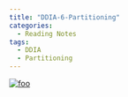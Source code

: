 ```yaml
---
title: "DDIA-6-Partitioning"
categories:
  - Reading Notes
tags:
  - DDIA
  - Partitioning
---
```

<!--![ddia-6-partitioning](/assets/images/reading-notes/DDIA/6/Designing-Data-Intensive-Applications-6-Partioning.png)
![ddia-6-partitioning](/assets/images/reading-notes/DDIA/6/Designing-Data-Intensive-Applications-6-Partioning-a.png)
![ddia-6-partitioning](/assets/images/reading-notes/DDIA/6/Designing-Data-Intensive-Applications-6-Partioning-b.png)
![ddia-6-partitioning](/assets/images/reading-notes/DDIA/6/bart-test.png)-->
<!--![test](/assets/images/bio-photo.jpg)-->
<!--<figure class="third">
	<img src="/assets/images/bio-photo.jpg">
	<img src="/assets/images/bio-photo.jpg">
	<img src="/assets/images/bio-photo.jpg">
	<figcaption>Caption describing these three images.</figcaption>
</figure>-->
[![foo](https://live.staticflickr.com/8361/8400335147_5fabaa504c_o.jpg)](https://flic.kr/p/dNiUYB)